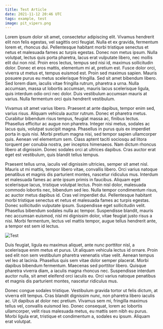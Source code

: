 ```yaml
---
title: Test Article
date: 2021-11-12 20:46 UTC
tags: example, test
image: pit_vipers.png
---
```



Lorem ipsum dolor sit amet, consectetur adipiscing elit. Vivamus hendrerit elit non felis egestas, vel sagittis orci feugiat. Nulla et ex gravida, fermentum lorem et, rhoncus dui. Pellentesque habitant morbi tristique senectus et netus et malesuada fames ac turpis egestas. Donec non metus ipsum. Nulla volutpat, lectus quis porta pharetra, lacus erat vulputate libero, nec mollis elit dui non nisl. Proin eros lectus, tempus sed nisi id, maximus sollicitudin dolor. Donec et eros mattis, elementum mi at, pretium est. Fusce dolor orci, viverra ut metus et, tempus euismod est. Proin sed maximus sapien. Mauris posuere purus eu metus scelerisque fringilla. Sed sit amet bibendum libero. Sed lorem diam, iaculis vitae fringilla rutrum, pharetra a urna. Nulla accumsan, massa ut lobortis accumsan, mauris lacus scelerisque ligula, quis interdum odio orci nec dolor. Duis vestibulum accumsan mauris at varius. Nulla fermentum orci quis hendrerit vestibulum.

Vivamus sit amet varius libero. Praesent at ante dapibus, tempor enim sed, varius risus. Aliquam vehicula auctor rutrum. Donec et pharetra metus. Curabitur bibendum risus tempus, feugiat massa ac, finibus lectus. Phasellus efficitur ac augue non pharetra. Integer nisi metus, sodales ac lacus quis, volutpat suscipit magna. Phasellus in purus quis ex imperdiet porta in quis nisi. Morbi pretium magna nisi, sed tempor sapien ullamcorper quis. Aenean vel elementum sem. Class aptent taciti sociosqu ad litora torquent per conubia nostra, per inceptos himenaeos. Nam dictum rhoncus libero at dignissim. Donec sodales orci at ultrices dapibus. Cras auctor erat eget est vestibulum, quis blandit tellus tempus.

Praesent tellus urna, iaculis vel dignissim ultricies, semper sit amet nisl. Mauris ut mi mattis, tempor libero vitae, convallis libero. Orci varius natoque penatibus et magnis dis parturient montes, nascetur ridiculus mus. Interdum et malesuada fames ac ante ipsum primis in faucibus. Aliquam eget scelerisque lacus, tristique volutpat lectus. Proin nisl dolor, malesuada commodo lobortis nec, bibendum sed leo. Nulla tempor condimentum risus, ac auctor metus dapibus id. Cras vel imperdiet dui. Pellentesque habitant morbi tristique senectus et netus et malesuada fames ac turpis egestas. Donec sollicitudin vulputate ipsum. Suspendisse eget sollicitudin velit. Phasellus bibendum sodales nulla ac tempor. Suspendisse blandit, mauris nec accumsan euismod, nisl mi dignissim dolor, vitae feugiat justo risus a nisi. Morbi fermentum, lectus vel mattis tempor, augue tellus hendrerit ante, a tempor est sem id lectus.

![Test](/images/200.gif)

Duis feugiat, ligula eu maximus aliquet, ante nunc porttitor nisl, a scelerisque enim metus et purus. Ut aliquam vehicula lectus id ornare. Proin sed elit non sem vestibulum pharetra venenatis vitae velit. Aenean tempus vel leo at lacinia. Phasellus quis sem vitae dolor semper placerat. Morbi dapibus bibendum fermentum. Maecenas sed porttitor libero. Quisque pharetra viverra diam, a iaculis magna rhoncus nec. Suspendisse interdum auctor nulla, sit amet eleifend orci iaculis eu. Orci varius natoque penatibus et magnis dis parturient montes, nascetur ridiculus mus.

Donec congue sodales tristique. Vestibulum gravida tortor ut felis dictum, at viverra elit tempus. Cras blandit dignissim nunc, non pharetra libero iaculis ac. Ut dapibus at dolor nec pretium. Vivamus sem mi, fringilla maximus tellus vel, convallis euismod leo. Donec consequat, lorem ac lobortis ullamcorper, velit risus malesuada metus, eu mattis sem nibh eu purus. Morbi ligula erat, tristique et condimentum a, sodales eu ipsum. Aliquam erat volutpat.